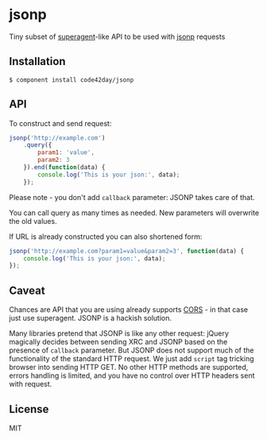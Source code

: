 
# jsonp

Tiny subset of [superagent][]-like API to be used with [jsonp][] requests

## Installation

    $ component install code42day/jsonp

## API

To construct and send request:

```javascript
jsonp('http://example.com')
    .query({
        param1: 'value',
        param2: 3
    }).end(function(data) {
        console.log('This is your json:', data);
    });
```

Please note - you don't add ```callback``` parameter: JSONP takes care of that.

You can call query as many times as needed. New parameters will overwrite the old values.

If URL is already constructed you can also shortened form:

```javascript
jsonp('http://example.com?param1=value&param2=3', function(data) {
    console.log('This is your json:', data);
});
```


## Caveat

Chances are API that you are using already supports [CORS][] - in that case just use superagent.
JSONP is a hackish solution.

Many libraries pretend that JSONP is like any other request: jQuery magically decides between
sending XRC and JSONP based on the presence of ```callback``` parameter. But JSONP does not support
much of the functionality of the standard HTTP request. We just add ```script``` tag tricking
browser into sending HTTP GET. No other HTTP methods are supported, errors handling is limited,
and you have no control over HTTP headers sent with request.

## License

  MIT

[jsonp]: http://en.wikipedia.org/wiki/JSONP "JSON with padding"
[superagent]: https://github.com/visionmedia/superagent "Ajax with less suck"
[CORS]: http://en.wikipedia.org/wiki/Cross-origin_resource_sharing "Cross-origin resource sharing"